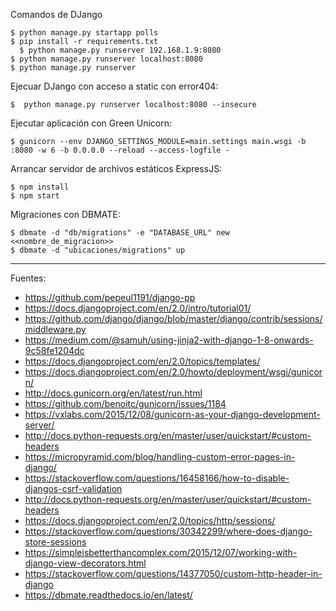 Comandos de DJango

    $ python manage.py startapp polls
    $ pip install -r requirements.txt
	  $ python manage.py runserver 192.168.1.9:8080
    $ python manage.py runserver localhost:8080
    $ python manage.py runserver

Ejecuar DJango con acceso a static con error404:

    $  python manage.py runserver localhost:8080 --insecure

Ejecutar aplicación con Green Unicorn:

    $ gunicorn --env DJANGO_SETTINGS_MODULE=main.settings main.wsgi -b :8080 -w 6 -b 0.0.0.0 --reload --access-logfile -

Arrancar servidor de archivos estáticos ExpressJS:

    $ npm install
    $ npm start

Migraciones con DBMATE:

    $ dbmate -d "db/migrations" -e "DATABASE_URL" new <<nombre_de_migracion>>
    $ dbmate -d "ubicaciones/migrations" up

---

Fuentes:

+ https://github.com/pepeul1191/django-pp
+ https://docs.djangoproject.com/en/2.0/intro/tutorial01/
+ https://github.com/django/django/blob/master/django/contrib/sessions/middleware.py
+ https://medium.com/@samuh/using-jinja2-with-django-1-8-onwards-9c58fe1204dc
+ https://docs.djangoproject.com/en/2.0/topics/templates/
+ https://docs.djangoproject.com/en/2.0/howto/deployment/wsgi/gunicorn/
+ http://docs.gunicorn.org/en/latest/run.html
+ https://github.com/benoitc/gunicorn/issues/1184
+ https://vxlabs.com/2015/12/08/gunicorn-as-your-django-development-server/
+ http://docs.python-requests.org/en/master/user/quickstart/#custom-headers
+ https://micropyramid.com/blog/handling-custom-error-pages-in-django/
+ https://stackoverflow.com/questions/16458166/how-to-disable-djangos-csrf-validation
+ http://docs.python-requests.org/en/master/user/quickstart/#custom-headers
+ https://docs.djangoproject.com/en/2.0/topics/http/sessions/
+ https://stackoverflow.com/questions/30342299/where-does-django-store-sessions
+ https://simpleisbetterthancomplex.com/2015/12/07/working-with-django-view-decorators.html
+ https://stackoverflow.com/questions/14377050/custom-http-header-in-django
+ https://dbmate.readthedocs.io/en/latest/
